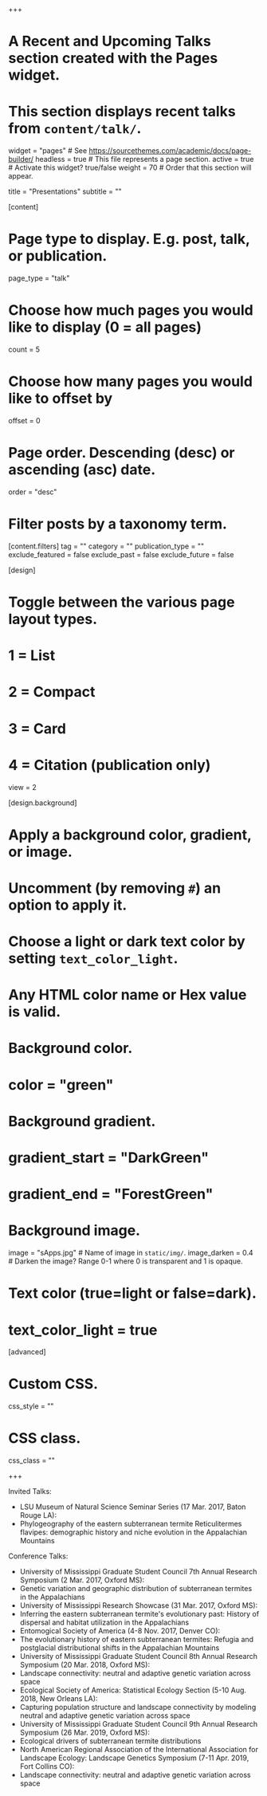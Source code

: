 +++
# A Recent and Upcoming Talks section created with the Pages widget.
# This section displays recent talks from `content/talk/`.

widget = "pages"  # See https://sourcethemes.com/academic/docs/page-builder/
headless = true  # This file represents a page section.
active = true  # Activate this widget? true/false
weight = 70  # Order that this section will appear.

title = "Presentations"
subtitle = ""

[content]
  # Page type to display. E.g. post, talk, or publication.
  page_type = "talk"
  
  # Choose how much pages you would like to display (0 = all pages)
  count = 5
  
  # Choose how many pages you would like to offset by
  offset = 0

  # Page order. Descending (desc) or ascending (asc) date.
  order = "desc"

  # Filter posts by a taxonomy term.
  [content.filters]
    tag = ""
    category = ""
    publication_type = ""
    exclude_featured = false
    exclude_past = false
    exclude_future = false
    
[design]
  # Toggle between the various page layout types.
  #   1 = List
  #   2 = Compact
  #   3 = Card
  #   4 = Citation (publication only)
  view = 2
  
[design.background]
  # Apply a background color, gradient, or image.
  #   Uncomment (by removing `#`) an option to apply it.
  #   Choose a light or dark text color by setting `text_color_light`.
  #   Any HTML color name or Hex value is valid.

  # Background color.
  # color = "green"
  
  # Background gradient.
  # gradient_start = "DarkGreen"
  # gradient_end = "ForestGreen"
  
  # Background image.
   image = "sApps.jpg"  # Name of image in `static/img/`.
   image_darken = 0.4  # Darken the image? Range 0-1 where 0 is transparent and 1 is opaque.

  # Text color (true=light or false=dark).
  # text_color_light = true  
  
[advanced]
 # Custom CSS. 
 css_style = ""
 
 # CSS class.
 css_class = ""

+++

Invited Talks:

 * LSU Museum of Natural Science Seminar Series (17 Mar. 2017, Baton Rouge LA): 
  * Phylogeography of the eastern subterranean termite Reticulitermes flavipes: demographic history and niche evolution in the Appalachian Mountains

Conference Talks:

 * University of Mississippi Graduate Student Council 7th Annual Research Symposium (2 Mar. 2017, Oxford MS): 
  * Genetic variation and geographic distribution of subterranean termites in the Appalachians
 * University of Mississippi Research Showcase (31 Mar. 2017, Oxford MS): 
  * Inferring the eastern subterranean termite's evolutionary past: History of dispersal and habitat utilization in the Appalachians
 * Entomogical Society of America (4-8 Nov. 2017, Denver CO): 
  * The evolutionary history of eastern subterranean termites: Refugia and postglacial distributional shifts in the Appalachian Mountains
 * University of Mississippi Graduate Student Council 8th Annual Research Symposium (20 Mar. 2018, Oxford MS): 
  * Landscape connectivity: neutral and adaptive genetic variation across space
 * Ecological Society of America: Statistical Ecology Section (5-10 Aug. 2018, New Orleans LA):  
  * Capturing population structure and landscape connectivity by modeling neutral and adaptive genetic variation across space
 * University of Mississippi Graduate Student Council 9th Annual Research Symposium (26 Mar. 2019, Oxford MS): 
  * Ecological drivers of subterranean termite distributions		
 * North American Regional Association of the International Association for Landscape Ecology: Landscape Genetics Symposium (7-11 Apr. 2019, Fort Collins CO):
  * Landscape connectivity: neutral and adaptive genetic variation across space										
